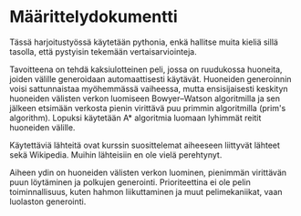 # Määrittelydokumentti

Tässä harjoitustyössä käytetään pythonia, enkä hallitse muita kieliä sillä tasolla, että pystyisin tekemään vertaisarviointeja.

Tavoitteena on tehdä kaksiulotteinen peli, jossa on ruudukossa huoneita, joiden välille generoidaan automaattisesti käytävät. Huoneiden generoinnin voisi sattunnaistaa myöhemmässä vaiheessa, mutta ensisijaisesti keskityn huoneiden välisten verkon luomiseen Bowyer–Watson algoritmilla ja sen jälkeen etsimään verkosta pienin virittävä puu primmin algoritmilla (prim's algorithm). Lopuksi käytetään A* algoritmia luomaan lyhimmät reitit huoneiden välille.

Käytettäviä lähteitä ovat kurssin suosittelemat aiheeseen liittyvät lähteet sekä Wikipedia. Muihin lähteisiin en ole vielä perehtynyt.

Aiheen ydin on huoneiden välisten verkon luominen, pienimmän virittävän puun löytäminen ja polkujen generointi. Prioriteettina ei ole pelin toiminnallisuus, kuten hahmon liikuttaminen ja muut pelimekaniikat, vaan luolaston generointi.